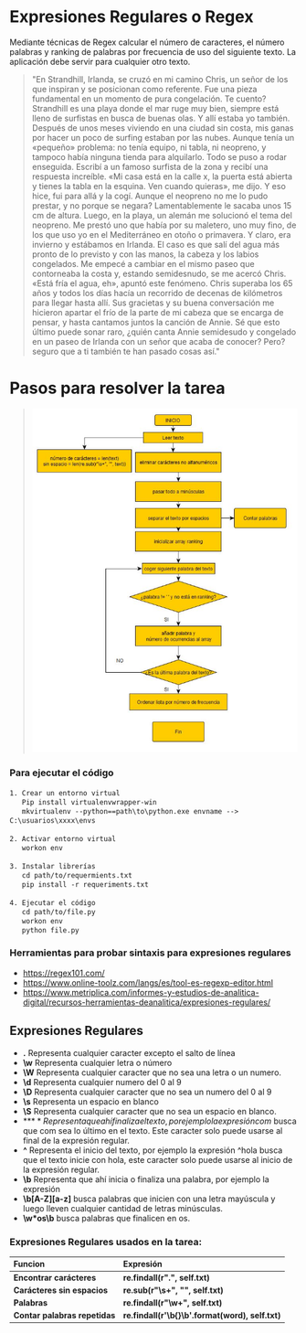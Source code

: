 # Expresiones Regulares o Regex

Mediante técnicas de Regex calcular el número de caracteres, el número palabras y ranking de palabras por frecuencia de uso
del siguiente texto. La aplicación debe servir para cualquier otro texto.

>"En Strandhill, Irlanda, se cruzó en mi camino Chris, un señor de los que inspiran y se posicionan como
referente. Fue una pieza fundamental en un momento de pura congelación. Te cuento?
Strandhill es una playa donde el mar ruge muy bien, siempre está lleno de surfistas en busca de buenas
olas. Y allí estaba yo también. Después de unos meses viviendo en una ciudad sin costa, mis ganas por
hacer un poco de surfing estaban por las nubes. Aunque tenía un «pequeño» problema: no tenía equipo,
ni tabla, ni neopreno, y tampoco había ninguna tienda para alquilarlo.
Todo se puso a rodar enseguida. Escribí a un famoso surfista de la zona y recibí una respuesta
increíble. «Mi casa está en la calle x, la puerta está abierta y tienes la tabla en la esquina. Ven cuando
quieras», me dijo. Y eso hice, fui para allá y la cogí. Aunque el neopreno no me lo pudo prestar, y no
porque se negara? Lamentablemente le sacaba unos 15 cm de altura. Luego, en la playa, un alemán me
solucionó el tema del neopreno. Me prestó uno que había por su maletero, uno muy fino, de los que uso
yo en el Mediterráneo en otoño o primavera. Y claro, era invierno y estábamos en Irlanda.
El caso es que salí del agua más pronto de lo previsto y con las manos, la cabeza y los labios
congelados. Me empecé a cambiar en el mismo paseo que contorneaba la costa y, estando
semidesnudo, se me acercó Chris. «Está fría el agua, eh», apuntó este fenómeno.
Chris superaba los 65 años y todos los días hacía un recorrido de decenas de kilómetros para llegar
hasta allí. Sus gracietas y su buena conversación me hicieron apartar el frío de la parte de mi cabeza que
se encarga de pensar, y hasta cantamos juntos la canción de Annie.
Sé que esto último puede sonar raro, ¿quién canta Annie semidesudo y congelado en un paseo de
Irlanda con un señor que acaba de conocer? Pero? seguro que a ti también te han pasado cosas así."



# Pasos para resolver la tarea
>![imagen_etl](diagrama_flujo_tarea_41.png)

### Para ejecutar el código
    1. Crear un entorno virtual
       Pip install virtualenvwrapper-win
       mkvirtualenv --python==path\to\python.exe envname --> C:\usuarios\xxxx\envs

    2. Activar entorno virtual
       workon env

    3. Instalar librerías
       cd path/to/requermients.txt
       pip install -r requeriments.txt

    4. Ejecutar el código
       cd path/to/file.py
       workon env
       python file.py


### Herramientas para probar sintaxis para expresiones regulares
* https://regex101.com/
* https://www.online-toolz.com/langs/es/tool-es-regexp-editor.html
* https://www.metriplica.com/informes-y-estudios-de-analitica-digital/recursos-herramientas-deanalitica/expresiones-regulares/

## Expresiones Regulares
* **.** Representa cualquier caracter excepto el salto de línea
* **\w** Representa cualquier letra o número
* **\W** Representa cualquier caracter que no sea una letra o un numero.
* **\d** Representa cualquier numero del 0 al 9
* **\D** Representa cualquier caracter que no sea un numero del 0 al 9
* **\s** Representa un espacio en blanco
* **\S** Representa cualquier caracter que no sea un espacio en blanco.
* **$** Representa que ahí finaliza el texto, por ejemplo la expresión com$ busca que com sea lo último en el texto. Este caracter solo puede usarse al final de la expresión regular.
* **^** Representa el inicio del texto, por ejemplo la expresión ^hola busca que el texto inicie con hola, este caracter solo puede usarse al inicio de la expresión regular.
* **\b** Representa que ahí inicia o finaliza una palabra, por ejemplo la expresión 
* **\b[A-Z][a-z]** busca palabras que inicien con una letra mayúscula y luego lleven cualquier cantidad de letras minúsculas. 
* **\w*os\b** busca palabras que finalicen en os.

### Expresiones Regulares usados en la tarea:

<div align="center">

| Funcion                       | Expresión                                        |
| :---------------------------- | :----------------------------------------------- |
| **Encontrar carácteres**      | **re.findall(r".", self.txt)**                   |
| **Carácteres sin espacios**   | **re.sub(r"\s+", "", self.txt)**                 |
| **Palabras**                  | **re.findall(r"\w+", self.txt)**                 |
| **Contar palabras repetidas** | **re.findall(r'\b{}\b'.format(word), self.txt)** |

</div>